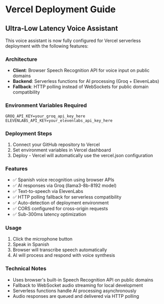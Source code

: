 # Vercel Deployment Guide

## Ultra-Low Latency Voice Assistant

This voice assistant is now fully configured for Vercel serverless deployment with the following features:

### Architecture
- **Client**: Browser Speech Recognition API for voice input on public domains
- **Backend**: Serverless functions for AI processing (Groq + ElevenLabs)
- **Fallback**: HTTP polling instead of WebSockets for public domain compatibility

### Environment Variables Required
```
GROQ_API_KEY=your_groq_api_key_here
ELEVENLABS_API_KEY=your_elevenlabs_api_key_here
```

### Deployment Steps
1. Connect your GitHub repository to Vercel
2. Set environment variables in Vercel dashboard
3. Deploy - Vercel will automatically use the vercel.json configuration

### Features
- ✅ Spanish voice recognition using browser APIs
- ✅ AI responses via Groq (llama3-8b-8192 model)
- ✅ Text-to-speech via ElevenLabs
- ✅ HTTP polling fallback for serverless compatibility
- ✅ Auto-detection of deployment environment
- ✅ CORS configured for cross-origin requests
- ✅ Sub-300ms latency optimization

### Usage
1. Click the microphone button
2. Speak in Spanish
3. Browser will transcribe speech automatically
4. AI will process and respond with voice synthesis

### Technical Notes
- Uses browser's built-in Speech Recognition API on public domains
- Fallback to WebSocket audio streaming for local development
- Serverless functions handle AI processing asynchronously
- Audio responses are queued and delivered via HTTP polling